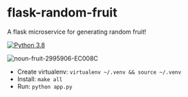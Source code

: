 # flask-random-fruit
A flask microservice for generating random fruit!

[![Python 3.8](https://github.com/noahgift/flask-random-fruit/actions/workflows/main.yml/badge.svg)](https://github.com/noahgift/flask-random-fruit/actions/workflows/main.yml)


![noun-fruit-2995906-EC008C](https://user-images.githubusercontent.com/58792/159097075-0b56852e-b6ff-4708-8d27-9474e5d17be5.png)

* Create virtualenv:  `virtualenv ~/.venv && source ~/.venv`
* Install:  `make all`
* Run:  `python app.py`
